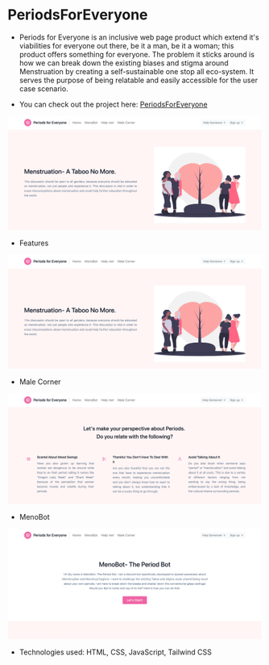 # PeriodsForEveryone

- Periods for Everyone is an inclusive web page product which extend it's viabilities for everyone out there, be it a man, be it a woman; this product offers something for everyone. The problem it sticks around is how we can break down the existing biases and stigma around Menstruation by creating a self-sustainable one stop all eco-system. It serves the purpose of being relatable and easily accessible for the user case scenario.

- You can check out the project here: [PeriodsForEveryone](https://khushisharma22.github.io/PeriodsForEveryone/)

<p align="center">
  <img src="resources/Main Page.png"/>
 </p>

- Features
 <p align="center">
  <img src="resources/Main Page.png"/>
 </p>
 
 - Male Corner
 <p align="center">
  <img src="resources/Male Corner.png"/>
 </p>
 
 - MenoBot
 <p align="center">
  <img src="resources/MenoBot.png"/>
 </p>

- Technologies used: HTML, CSS, JavaScript, Tailwind CSS

